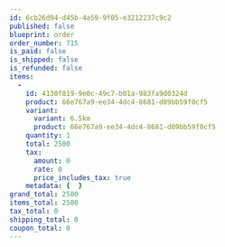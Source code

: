 ```yaml
---
id: 6cb26d94-d45b-4a59-9f05-e3212237c9c2
published: false
blueprint: order
order_number: 715
is_paid: false
is_shipped: false
is_refunded: false
items:
  -
    id: 4130f819-9e0c-49c7-b01a-983fa9d0324d
    product: 66e767a9-ee34-4dc4-8681-d09bb59f0cf5
    variant:
      variant: 6.5km
      product: 66e767a9-ee34-4dc4-8681-d09bb59f0cf5
    quantity: 1
    total: 2500
    tax:
      amount: 0
      rate: 0
      price_includes_tax: true
    metadata: {  }
grand_total: 2500
items_total: 2500
tax_total: 0
shipping_total: 0
coupon_total: 0
---
```

